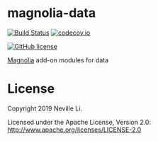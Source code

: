 magnolia-data
==============

[![Build Status](https://travis-ci.org/nevillelyh/magnolia-data.svg?branch=master)](https://travis-ci.org/nevillelyh/magnolia-data)
[![codecov.io](https://codecov.io/github/nevillelyh/magnolia-data/coverage.svg?branch=master)](https://codecov.io/github/nevillelyh/shapeless-datatype?branch=master)

[![GitHub license](https://img.shields.io/github/license/nevillelyh/magnolia-data.svg)](./LICENSE)

[Magnolia](https://github.com/propensive/magnolia) add-on modules for data

# License

Copyright 2019 Neville Li.

Licensed under the Apache License, Version 2.0: http://www.apache.org/licenses/LICENSE-2.0
